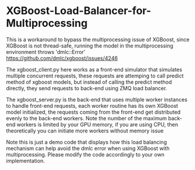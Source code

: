# XGBoost-Load-Balancer-for-Multiprocessing
This is a workaround to bypass the multiprocessing issue of XGBoost, since XGBoost is not thread-safe, running the model in the multiprocessing environment throws 'dmlc::Error' https://github.com/dmlc/xgboost/issues/4246

The xgboost_client.py here works as a front-end simulator that simulates multiple concurrent requests, these requests are attemping to call predict method of xgboost models, but instead of calling the predict method directly, they send requests to back-end using ZMQ load balancer.

The xgboost_server.py is the back-end that uses multiple worker instances to handle front-end requests, each worker routine has its own XGBoost model initialized, the requests coming from the front-end get distributed evenly to the back-end workers. Note the number of the maximum back-end workers is limited by your GPU memory, if you are using CPU, then theoretically you can initiate more workers without memory issue

Note this is just a demo code that displays how this load balancing mechanism can help avoid the dmlc error when using XGBoost with multiprocessing. Please modify the code accordingly to your own implementation.

